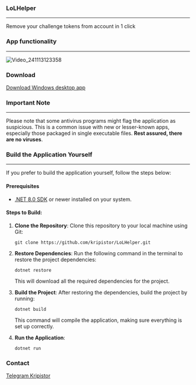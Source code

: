 ### LoLHelper
---
Remove your challenge tokens from account in 1 click
### App functionality
---
![Video_241113123358](https://github.com/user-attachments/assets/2a491a8a-cbbf-4e0c-870f-0e4b5c5cfc9a)

### Download
[Download Windows desktop app](https://github.com/kripistor/LoLHelper/releases)
### Important Note
---
Please note that some antivirus programs might flag the application as suspicious. This is a common issue with new or lesser-known apps, especially those packaged in single executable files. **Rest assured, there are no viruses**.

### Build the Application Yourself
---
If you prefer to build the application yourself, follow the steps below:

#### Prerequisites
- [.NET 8.0 SDK](https://dotnet.microsoft.com/download/dotnet) or newer installed on your system.

#### Steps to Build:

1. **Clone the Repository**:
   Clone this repository to your local machine using Git:
   ```
   git clone https://github.com/kripistor/LoLHelper.git
   ```
2. **Restore Dependencies**:
   Run the following command in the terminal to restore the project dependencies:
   ```
   dotnet restore
   ```
   This will download all the required dependencies for the project.
3. **Build the Project**:
   After restoring the dependencies, build the project by running:
   ```
   dotnet build
   ```
   This command will compile the application, making sure everything is set up correctly.
4. **Run the Application**:

   ```
   dotnet run
   ```
### Contact
[Telegram Kripistor](https://t.me/Kripistor)
